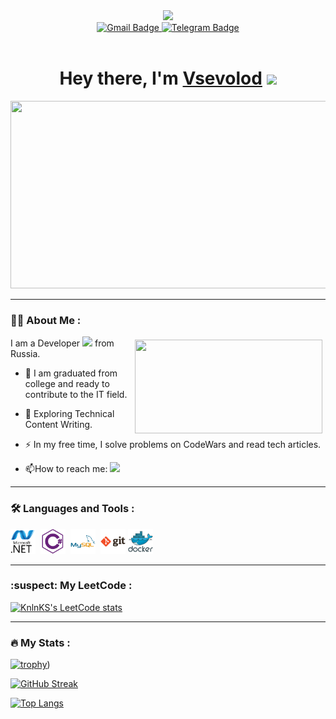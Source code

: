 <div id="header" align="center">
  <img src="https://media4.giphy.com/media/5eLDrEaRGHegx2FeF2/giphy.gif" width="100"/>
  <div id="badges">
    <a href="mailto:apollyon367@gmail.com">
      <img src="https://img.shields.io/badge/Gmail-D14836?style=for-the-badge&logo=gmail&logoColor=white" alt="Gmail Badge"/>
    </a>
    <a href="https://t.me/Apo1lyon367">
      <img src="https://img.shields.io/badge/Telegram-2CA5E0?style=for-the-badge&logo=telegram&logoColor=white" alt="Telegram Badge"/>
    </a>
  </div>
  <img src="https://komarev.com/ghpvc/?username=Apo1lyon&style=flat-square&color=blue" alt=""/>
  <h1>
    Hey there, I'm <a href=https://career.habr.com/apo1lyon target="_blank">Vsevolod</a>
    <img src="https://media.giphy.com/media/hvRJCLFzcasrR4ia7z/giphy.gif" width="30px"/>
  </h1>
</div>
<div align="center">
    <img src=https://media.giphy.com/media/9HKOmZ11tjfkk/giphy.gif width="600" height="300">
 </div>
 
---
 
### :man_technologist: About Me :

<div>
    <img src="https://media.giphy.com/media/1C8bHHJturSx2/giphy.gif" width="300" height="150" align="right" vspace="5" hspace="5">
 </div>
 
I am a Developer <img src="https://media.giphy.com/media/WUlplcMpOCEmTGBtBW/giphy.gif" width="30"> from Russia.
- :telescope: I am graduated from college and ready to contribute to the IT field.

- :seedling: Exploring Technical Content Writing.

- :zap: In my free time, I solve problems on CodeWars and read tech articles.

- :mailbox:How to reach me: <a href = "mailto:apollyon367@gmail.com"> <img src= "https://img.shields.io/badge/Gmail-D14836?style=for-the-badge&logo=gmail&logoColor=white" width="60"> </a>

---

### :hammer_and_wrench: Languages and Tools :
<div>
  <img src="https://github.com/devicons/devicon/blob/master/icons/dot-net/dot-net-original-wordmark.svg" title="Dot-net"  alt="Dot-net" width="40" height="40"/>&nbsp;
  <img src="https://github.com/devicons/devicon/blob/master/icons/csharp/csharp-line.svg" title="CsHarp"  alt="CsHarp" width="40" height="40"/>&nbsp;
  <img src="https://github.com/devicons/devicon/blob/master/icons/mysql/mysql-original-wordmark.svg" title="MySQL"  alt="MySQL" width="40" height="40"/>&nbsp;
  <img src="https://github.com/devicons/devicon/blob/master/icons/git/git-original-wordmark.svg" title="Git" **alt="Git" width="40" height="40"/>
  <img src="https://github.com/devicons/devicon/blob/master/icons/docker/docker-original-wordmark.svg" title="Docker" **alt="Docker" width="40" height="40"/>
</div>

---
### :suspect: My LeetCode :
[![KnlnKS's LeetCode stats](https://leetcode-stats-six.vercel.app/api?username=Ap01lyon&theme=dark)](https://github.com/Ap01lyon/leetcode-stats)

---

### :fire: My Stats :
[![trophy](https://github-profile-trophy.vercel.app/?username=Apo1lyon&theme=onedark)](https://github.com/ryo-ma/github-profile-trophy))

[![GitHub Streak](http://github-readme-streak-stats.herokuapp.com?user=Apo1lyon&theme=dark&background=000000)](https://git.io/streak-stats)

[![Top Langs](https://github-readme-stats.vercel.app/api/top-langs/?username=Apo1lyon&layout=compact&theme=vision-friendly-dark)](https://github.com/anuraghazra/github-readme-stats)
